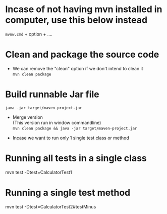 # Incase of not having mvn installed in computer, use this below instead <br>

``` mvnw.cmd ``` + option + ....

# Clean and package the source code 
- We can remove the "clean" option if we don't intend to clean it <br>
```mvn clean package```

# Build runnable Jar file <br>

```java -jar target/maven-project.jar```

- Merge version <br>
(This version run in window commandline) <br>
```mvn clean package && java -jar target/maven-project.jar``` 

* Incase we want to run only 1 single test class or method <br>

# Running all tests in a single class <br>
mvn test -Dtest=CalculatorTest1 <br>

# Running a single test method <br>
mvn test -Dtest=CalculatorTest2#testMinus <br>